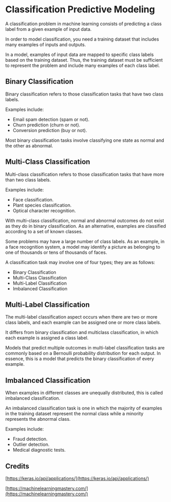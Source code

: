 # Classification Predictive Modeling

A classification problem in machine learning consists of predicting a class label from a given example of input data.

In order to model classification, you need a training dataset that includes many examples of inputs and outputs.

In a model, examples of input data are mapped to specific class labels based on the training dataset. Thus, the training dataset must be sufficient to represent the problem and include many examples of each class label. 

 

## Binary Classification

Binary classification refers to those classification tasks that have two class labels.

Examples include:

* Email spam detection (spam or not).
* Churn prediction (churn or not).
* Conversion prediction (buy or not).

Most binary classification tasks involve classifying one state as normal and the other as abnormal.


 

## Multi-Class Classification

Multi-class classification refers to those classification tasks that have more than two class labels.

Examples include:

* Face classification.
* Plant species classification.
* Optical character recognition.

With multi-class classification, normal and abnormal outcomes do not exist as they do in binary classification. As an alternative, examples are classified according to a set of known classes.

Some problems may have a large number of class labels. As an example, in a face recognition system, a model may identify a picture as belonging to one of thousands or tens of thousands of faces.

A classification task may involve one of four types; they are as follows:

* Binary Classification
* Multi-Class Classification
* Multi-Label Classification
* Imbalanced Classification

 

## Multi-Label Classification
The multi-label classification aspect occurs when there are two or more class labels, and each example can be assigned one or more class labels.

It differs from binary classification and multiclass classification, in which each example is assigned a class label.

Models that predict multiple outcomes in multi-label classification tasks are commonly based on a Bernoulli probability distribution for each output. In essence, this is a model that predicts the binary classification of every example.

 

## Imbalanced Classification

When examples in different classes are unequally distributed, this is called imbalanced classification.

An imbalanced classification task is one in which the majority of examples in the training dataset represent the normal class while a minority represents the abnormal class.

Examples include:

* Fraud detection.
* Outlier detection.
* Medical diagnostic tests.

## Credits
[https://keras.io/api/applications/](https://keras.io/api/applications/)

[https://machinelearningmastery.com/](https://machinelearningmastery.com/)
 
